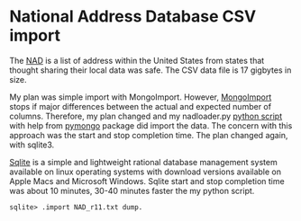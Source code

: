 # National Address Database CSV import
The [NAD](https://www.transportation.gov/gis/national-address-database) is a list of address within the United States from states that
thought sharing their local data was safe. The CSV data file is 17 gigbytes
in size.

My plan was simple import with MongoImport. However, [MongoImport](https://www.mongodb.com/docs/database-tools/mongoimport/) stops if major
differences between the actual and expected number of columns. Therefore, my plan
changed and my nadloader.py [python script](https://www.python.org/) with 
help from [pymongo](https://pypi.org/project/pymongo/) package did import the data. The concern with this approach was
the start and stop completion time. The plan changed again,
with sqlite3. 

[Sqlite](https://sqlite.org/index.html) is a simple and lightweight rational database management system 
available on linux operating systems with download versions available on 
Apple Macs and Microsoft Windows. Sqlite start and stop completion time was about
10 minutes, 30-40 minutes faster the my python script.

```shell
sqlite> .import NAD_r11.txt dump.
```

